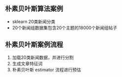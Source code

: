 ## 朴素贝叶斯算法案例

- sklearn 20类新闻分类
- 20个新闻组数据集包含20个主题的18000个新闻组帖子

## 朴素贝叶斯案例流程

1. 加载20类新闻数据，并进行分割
2. 生成文章特征词
3. 朴素贝叶斯 estimator 流程进行预估